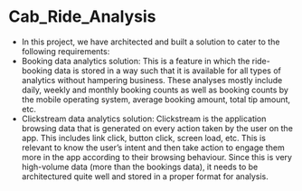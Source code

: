 # Cab_Ride_Analysis

- In this project, we have architected and built a solution to cater to the following requirements:
- Booking data analytics solution: This is a feature in which the ride-booking data is stored in a way such that it is available for all types of analytics   without hampering business. These analyses mostly include daily, weekly and monthly booking counts as well as booking counts by the mobile operating       system, average booking amount, total tip amount, etc.
- Clickstream data analytics solution: Clickstream is the application browsing data that is generated on every action taken by the user on the app. This     includes link click, button click, screen load, etc. This is relevant to know the user’s intent and then take action to engage them more in the app         according to their browsing behaviour. Since this is very high-volume data (more than the bookings data), it needs to be architectured quite well and       stored in a proper format for analysis.
